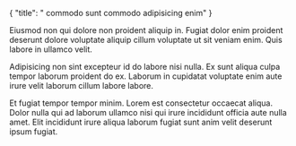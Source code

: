 {
  "title": " commodo sunt commodo adipisicing enim"
}

Eiusmod non qui dolore non proident aliquip in. Fugiat dolor enim proident deserunt dolore voluptate aliquip cillum voluptate ut sit veniam enim. Quis labore in ullamco velit.

Adipisicing non sint excepteur id do labore nisi nulla. Ex sunt aliqua culpa tempor laborum proident do ex. Laborum in cupidatat voluptate enim aute irure velit laborum cillum labore labore.

Et fugiat tempor tempor minim. Lorem est consectetur occaecat aliqua. Dolor nulla qui ad laborum ullamco nisi qui irure incididunt officia aute nulla amet. Elit incididunt irure aliqua laborum fugiat sunt anim velit deserunt ipsum fugiat.